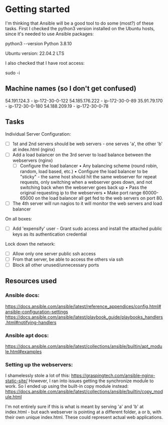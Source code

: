 # Getting started

I'm thinking that Ansible will be a good tool to do some (most?) of these tasks.  First I checked the python3 version installed on the Ubuntu hosts, since it's needed to use Ansible packages:

python3 --version
Python 3.8.10

Ubuntu version: 22.04.2 LTS

I also checked that I have root access:

sudo -i

## Machine names (so I don't get confused)
54.191.124.3 - ip-172-30-0-122
54.185.176.222 - ip-172-30-0-89
35.91.79.170 - ip-172-30-0-180
54.188.209.19 - ip-172-30-0-78

## Tasks

Individual Server Configuration:
- [ ] 1st and 2nd servers should be web servers - one serves 'a', the other 'b' at index.html (nginx)
- [ ] Add a load balancer on the 3rd server to load balance between the webservers (nginx)
    - [ ] Configure the load balancer
        • Any balancing scheme (round robin, random, load based, etc.)
        • Configure the load balancer to be "sticky" - the same host should hit the same webserver for repeat requests, only switching when a webserver goes down, and not switching back when the webserver goes back up
        • Pass the original requesting ip to the webservers
        • Make port range 60000-65000 on the load balancer all get fed to the web servers on port 80.
- [ ] The 4th server will run nagios to it will monitor the web servers and load balancer

On all boxes:
- [ ] Add 'expensify' user
      - Grant sudo access and install the attached public keys as its authentication credential

Lock down the network:
  - [ ] Allow only one server public ssh access
  - [ ] From that server, be able to access the others via ssh
  - [ ] Block all other unused/unnecessary ports

## Resources used
### Ansible docs:
https://docs.ansible.com/ansible/latest/reference_appendices/config.html#ansible-configuration-settings
https://docs.ansible.com/ansible/latest/playbook_guide/playbooks_handlers.html#notifying-handlers

### Ansible apt docs:
https://docs.ansible.com/ansible/latest/collections/ansible/builtin/apt_module.html#examples

### Setting up the webservers:
I shamelessly stole a lot of this: https://graspingtech.com/ansible-nginx-static-site/
However, I ran into issues getting the synchronize module to work.  So I ended up using the built-in copy module instead: https://docs.ansible.com/ansible/latest/collections/ansible/builtin/copy_module.html

I'm not entirely sure if this is what is meant by serving 'a' and 'b' at index.html - but each webserver is pointing at a different folder, a or b, with their own unique index.html.  These could represent actual web applications.
